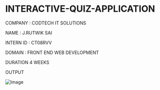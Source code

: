# INTERACTIVE-QUIZ-APPLICATION
COMPANY : CODTECH IT SOLUTIONS

NAME : J.RUTWIK SAI

INTERN ID : CT08RVV

DOMAIN : FRONT END WEB DEVELOPMENT

DURATION 4 WEEKS

OUTPUT

![Image](https://github.com/user-attachments/assets/02ecc5ff-f409-4092-a921-1f2b023a263e)
